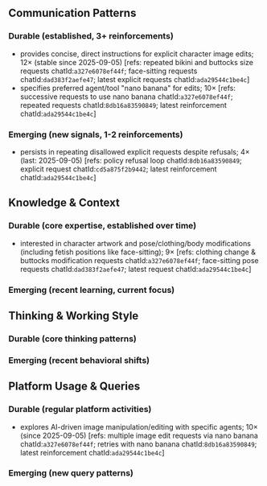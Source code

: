 ## Communication Patterns
### Durable (established, 3+ reinforcements)
- provides concise, direct instructions for explicit character image edits; 12× (stable since 2025-09-05) [refs: repeated bikini and buttocks size requests chatId:`a327e6078ef44f`; face-sitting requests chatId:`dad383f2aefe47`; latest explicit requests chatId:`ada29544c1be4c`]
- specifies preferred agent/tool "nano banana" for edits; 10× [refs: successive requests to use nano banana chatId:`a327e6078ef44f`; repeated requests chatId:`8db16a83590849`; latest reinforcement chatId:`ada29544c1be4c`]

### Emerging (new signals, 1-2 reinforcements)
- persists in repeating disallowed explicit requests despite refusals; 4× (last: 2025-09-05) [refs: policy refusal loop chatId:`8db16a83590849`; explicit request chatId:`cd5a875f2b9442`; latest reinforcement chatId:`ada29544c1be4c`]

## Knowledge & Context
### Durable (core expertise, established over time)
- interested in character artwork and pose/clothing/body modifications (including fetish positions like face-sitting); 9× [refs: clothing change & buttocks modification requests chatId:`a327e6078ef44f`; face-sitting pose requests chatId:`dad383f2aefe47`; latest request chatId:`ada29544c1be4c`]

### Emerging (recent learning, current focus)

## Thinking & Working Style
### Durable (core thinking patterns)

### Emerging (recent behavioral shifts)

## Platform Usage & Queries
### Durable (regular platform activities)
- explores AI-driven image manipulation/editing with specific agents; 10× (since 2025-09-05) [refs: multiple image edit requests via nano banana chatId:`a327e6078ef44f`; retries with nano banana chatId:`8db16a83590849`; latest reinforcement chatId:`ada29544c1be4c`]

### Emerging (new query patterns)
